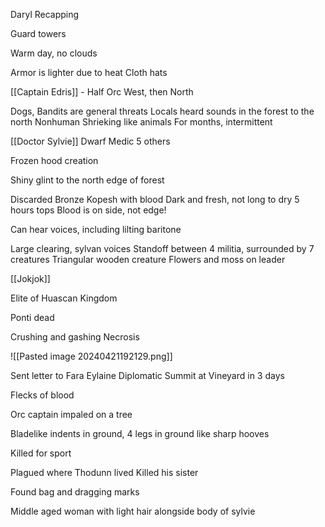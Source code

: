 Daryl Recapping

Guard towers

Warm day, no clouds

Armor is lighter due to heat
Cloth hats

[[Captain Edris]] - Half Orc
West, then North

Dogs, Bandits are general threats
Locals heard sounds in the forest to the north
Nonhuman Shrieking like animals
For months, intermittent

[[Doctor Sylvie]] Dwarf Medic
5 others

Frozen hood creation


Shiny glint to the north edge of forest

Discarded Bronze Kopesh with blood
Dark and fresh, not long to dry
5 hours tops
Blood is on side, not edge!

Can hear voices, including lilting baritone

Large clearing, sylvan voices
Standoff between 4 militia, surrounded by 7 creatures
Triangular wooden creature
Flowers and moss on leader

[[Jokjok]]

Elite of Huascan Kingdom

Ponti dead

Crushing and gashing
Necrosis

![[Pasted image 20240421192129.png]]


Sent letter to Fara Eylaine
Diplomatic Summit at Vineyard in 3 days

Flecks of blood

Orc captain impaled on a tree

Bladelike indents in ground, 4 legs in ground
like sharp hooves

Killed for sport

Plagued where Thodunn lived
Killed his sister

Found bag and dragging marks

Middle aged woman with light hair
alongside body of sylvie